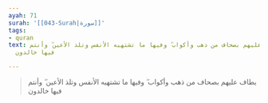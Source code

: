 ```yaml
---
ayah: 71
surah: '[[043-Surah|سورة]]'
tags:
- quran
text: يطاف عليهم بصحاف من ذهب وأكواب ۖ وفيها ما تشتهيه الأنفس وتلذ الأعين ۖ وأنتم
  فيها خالدون

---
```

> يطاف عليهم بصحاف من ذهب وأكواب ۖ وفيها ما تشتهيه الأنفس وتلذ الأعين ۖ وأنتم فيها خالدون
